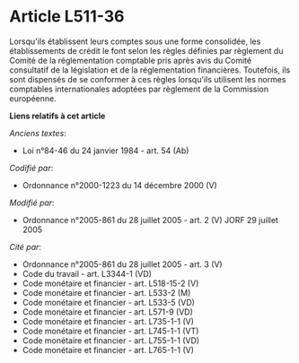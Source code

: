 # Article L511-36

Lorsqu'ils établissent leurs comptes sous une forme consolidée, les établissements de crédit le font selon les règles
définies par règlement du Comité de la réglementation comptable pris après avis du Comité consultatif de la législation et de
la réglementation financières. Toutefois, ils sont dispensés de se conformer à ces règles lorsqu'ils utilisent les normes
comptables internationales adoptées par règlement de la Commission européenne.

**Liens relatifs à cet article**

_Anciens textes_:

  - Loi n°84-46 du 24 janvier 1984 - art. 54 (Ab)

_Codifié par_:

  - Ordonnance n°2000-1223 du 14 décembre 2000 (V)

_Modifié par_:

  - Ordonnance n°2005-861 du 28 juillet 2005 - art. 2 (V) JORF 29 juillet 2005

_Cité par_:

  - Ordonnance n°2005-861 du 28 juillet 2005 - art. 3 (V)
  - Code du travail - art. L3344-1 (VD)
  - Code monétaire et financier - art. L518-15-2 (V)
  - Code monétaire et financier - art. L533-2 (M)
  - Code monétaire et financier - art. L533-5 (VD)
  - Code monétaire et financier - art. L571-9 (VD)
  - Code monétaire et financier - art. L735-1-1 (V)
  - Code monétaire et financier - art. L745-1-1 (VT)
  - Code monétaire et financier - art. L755-1-1 (VD)
  - Code monétaire et financier - art. L765-1-1 (V)
